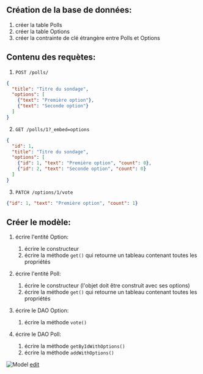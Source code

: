 ## Création de la base de données:
1. créer la table Polls
1. créer la table Options
1. créer la contrainte de clé étrangère entre Polls et Options

## Contenu des requètes:
1. `POST /polls/`
```json
{
  "title": "Titre du sondage",
  "options": [
    {"text": "Première option"},
    {"text": "Seconde option"}
  ]
}
```
2. `GET /polls/1?_embed=options`
```json
{
  "id": 1,
  "title": "Titre du sondage",
  "options": [
    {"id": 1, "text": "Première option", "count": 0},
    {"id": 2, "text": "Seconde option", "count": 0}
  ]
}
```
3. `PATCH /options/1/vote`
```json
{"id": 1, "text": "Première option", "count": 1}
```

## Créer le modèle:
1. écrire l'entité Option:
    1. écrire le constructeur
    1. écrire la méthode `get()` qui retourne un tableau contenant toutes les propriétés

1. écrire l'entité Poll:
    1. écrire le constructeur (l'objet doit être construit avec ses options)
    1. écrire la méthode `get()` qui retourne un tableau contenant toutes les propriétés

1. écrire le DAO Option:
    1. écrire la méthode `vote()`

1. écrire le DAO Poll:
    1. écrire la méthode `getByIdWithOptions()`
    1. écrire la méthode `addWithOptions()`

![Model](https://yuml.me/b5b64d6e.png)
[edit](http://yuml.me/edit/b5b64d6e)
